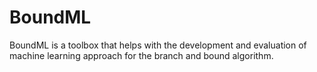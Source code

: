 # BoundML
BoundML is a toolbox that helps with the development and evaluation of machine learning approach for the branch and bound algorithm.
